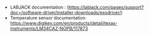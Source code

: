 
- LABJACK documentation : (https://labjack.com/pages/support?doc=/software-driver/installer-downloads/exodriver/)
- Temperature sensor documentation https://www.digikey.com/en/products/detail/texas-instruments/LM34CAZ-NOPB/117873
